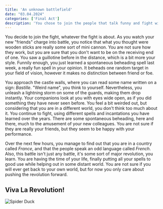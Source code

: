 ```yaml
---
title: 'An unknown battlefield'
date: "03.04.2024"
categories: ['Final Act']
description: 'You chose to join the people that talk funny and fight with sticks that explode.'
---
```


You decide to join the fight, whatever the fight is about. As you watch your new "friends" charge
into battle, you notice that what you thought were wooden sticks are really some sort of mini
cannon. You are not sure how they work, but you are sure that you don't want to be on the receiving
end of one. You saw a guillotine before in the distance, which is a bit more your style. Funnily
enough, you just learned a spontaneous beheading spell last week, a really fun spell in your
opinion. It beheads one random target in your field of vision, however it makes no distinction
between friend or foe. 

You approach the castle walls, where you can read some name written on a
sign: _Bastille_. "Weird name", you think to yourself. Nevertheless, you unleash a lightning storm
on some of the guards, making them drop instantly. Your companions look at you with eyes wide open,
as if you did something they have never seen before. You feel a bit weirded out, but considering
that you are in a different world, you don't think too much about it. You continue to fight, using
different spells and incantations you have learned over the years. There are some spontaneous
beheading, here and there, much to the amusement of your new colleagues. You are not sure if they 
are really your friends, but they seem to be happy with your performance.

Over the next few hours, you manage to find out that you are in a country called _France_, and that
the people speak an odd language called _French_. Also, this battle isn't just any battle, it's some
sort of major revolution, you learn. You are having the time of your life, finally putting all your
spells to good use while helping out in some distant world. You are not sure if you will ever get
back to your own world, but for now you only care about pushing the revolution forward.

## Viva La Revolution!
<img src="/images/Final_Act/mage_revolution.jpg" alt="Spider Duck" /> 

